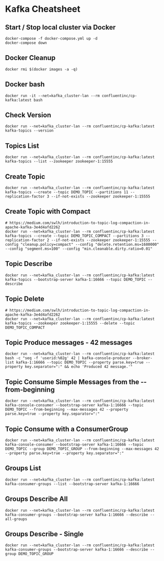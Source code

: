 Kafka Cheatsheet
====


Start / Stop local cluster via Docker
----
```
docker-compose -f docker-compose.yml up -d
docker-compose down
```


Docker Cleanup
----
```
docker rmi $(docker images -a -q)
```


Docker bash
----
```
docker run -it --net=kafka_cluster-lan --rm confluentinc/cp-kafka:latest bash
```



Check Version
----
```
docker run --net=kafka_cluster-lan --rm confluentinc/cp-kafka:latest kafka-topics --version
```


Topics List
----
```
docker run --net=kafka_cluster-lan --rm confluentinc/cp-kafka:latest kafka-topics --list --zookeeper zookeeper-1:15555
```


Create Topic
----
```
docker run --net=kafka_cluster-lan --rm confluentinc/cp-kafka:latest kafka-topics --create --topic DEMO_TOPIC --partitions 11 --replication-factor 3 --if-not-exists --zookeeper zookeeper-1:15555
```


Create Topic with Compact
----
```
# https://medium.com/swlh/introduction-to-topic-log-compaction-in-apache-kafka-3e4d4afd2262
docker run --net=kafka_cluster-lan --rm confluentinc/cp-kafka:latest kafka-topics --create --topic DEMO_TOPIC_COMPACT --partitions 3 --replication-factor 2 --if-not-exists --zookeeper zookeeper-1:15555 --config "cleanup.policy=compact" --config "delete.retention.ms=1680000" --config "segment.ms=100" --config "min.cleanable.dirty.ratio=0.01"
```


Topic Describe
----
```
docker run --net=kafka_cluster-lan --rm confluentinc/cp-kafka:latest kafka-topics --bootstrap-server kafka-1:16666 --topic DEMO_TOPIC --describe
```


Topic Delete
----
```
# https://medium.com/swlh/introduction-to-topic-log-compaction-in-apache-kafka-3e4d4afd2262
docker run --net=kafka_cluster-lan --rm confluentinc/cp-kafka:latest kafka-topics --zookeeper zookeeper-1:15555 --delete --topic DEMO_TOPIC_COMPACT
```


Topic Produce messages - 42 messages
----
```
docker run --net=kafka_cluster-lan --rm confluentinc/cp-kafka:latest bash -c "seq -f 'userid:%02g' 42 | kafka-console-producer --broker-list kafka-1:16666 --topic DEMO_TOPIC --property parse.key=true --property key.separator=":" && echo 'Produced 42 message.'"
```


Topic Consume Simple Messages from the --from-beginning
----
```
docker run --net=kafka_cluster-lan --rm confluentinc/cp-kafka:latest kafka-console-consumer --bootstrap-server kafka-1:16666 --topic DEMO_TOPIC --from-beginning --max-messages 42 --property parse.key=true --property key.separator=":"
```


Topic Consume with a ConsumerGroup
----
```
docker run --net=kafka_cluster-lan --rm confluentinc/cp-kafka:latest kafka-console-consumer --bootstrap-server kafka-1:16666 --topic DEMO_TOPIC --group DEMO_TOPIC_GROUP --from-beginning --max-messages 42 --property parse.key=true --property key.separator=":"
```


Groups List
----
```
docker run --net=kafka_cluster-lan --rm confluentinc/cp-kafka:latest kafka-consumer-groups --list --bootstrap-server kafka-1:16666
```


Groups Describe All
----
```
docker run --net=kafka_cluster-lan --rm confluentinc/cp-kafka:latest kafka-consumer-groups --bootstrap-server kafka-1:16666 --describe --all-groups
```


Groups Describe - Single
----
```
docker run --net=kafka_cluster-lan --rm confluentinc/cp-kafka:latest kafka-consumer-groups --bootstrap-server kafka-1:16666 --describe --group DEMO_TOPIC_GROUP
```


